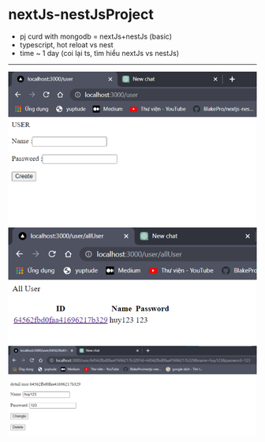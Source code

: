 # nextJs-nestJsProject

+ pj curd with mongodb = nextJs+nestJs (basic)
+ typescript, hot reloat vs nest
+ time ~ 1 day (coi lại ts, tìm hiểu nextJs vs nestJs)
-------------------------------------------
![image](1.png)
![image](2.png)
![image](3.png)
